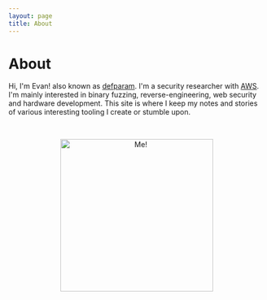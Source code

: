 ```yaml
---
layout: page
title: About
---
```

# About

Hi, I'm Evan! also known as [defparam](https://x.com/defparam). I'm a security researcher with [AWS](https://aws.amazon.com/). I'm mainly interested in binary fuzzing, reverse-engineering, web security and hardware development. This site is where I keep my notes and stories of various interesting tooling I create or stumble upon.

<br>
<p align="center">
  <img src="https://defparam.github.io/assets/evan.jpg" width="300" alt="Me!">
</p>
